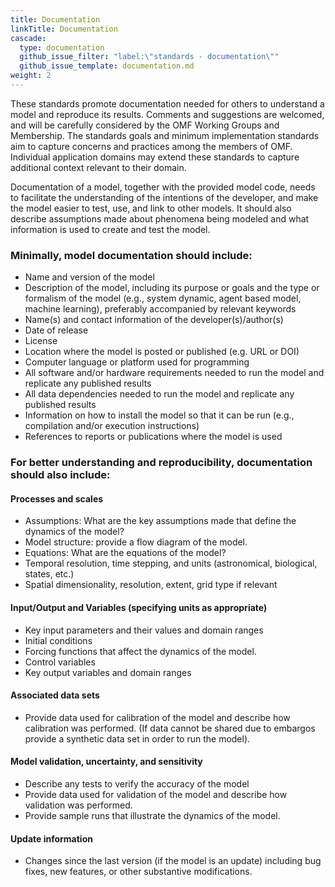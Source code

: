 ```yaml
---
title: Documentation
linkTitle: Documentation
cascade:
  type: documentation
  github_issue_filter: "label:\"standards - documentation\""
  github_issue_template: documentation.md
weight: 2
---
```


<div class="alert alert-warning">
These standards promote documentation needed for others to understand a model and reproduce its results. Comments and suggestions are welcomed, and will be carefully considered by the OMF Working Groups and Membership. The standards goals and  minimum implementation standards aim to capture concerns and practices among the members of OMF. Individual application domains may extend these standards to capture additional context relevant to their domain.
</div>

Documentation of a model, together with the provided model code, needs to facilitate the understanding of the intentions of the developer, and make the model easier to test, use, and link to other models. It should also describe assumptions made about phenomena being modeled and what information is used to create and test the model.

### Minimally, model documentation should include:

- Name and version of the model
- Description of the model, including its purpose or goals and the type or formalism of the model  (e.g., system dynamic, agent based model, machine learning), preferably accompanied by relevant keywords
- Name(s) and contact information of the developer(s)/author(s)
- Date of release
- License
- Location where the model is posted or published (e.g. URL or DOI)
- Computer language or platform used for programming
- All software and/or hardware requirements needed to run the model and replicate any published results
- All data dependencies needed to run the model and replicate any published results
- Information on how to install the model so that it can be run (e.g., compilation and/or execution instructions)
- References to reports or publications where the model is used

### For better understanding and reproducibility, documentation should also include:

#### Processes and scales

- Assumptions: What are the key assumptions made that define the dynamics of the model?
- Model structure: provide a flow diagram of the model.
- Equations: What are the equations of the model?
- Temporal resolution, time stepping, and units (astronomical, biological, states, etc.)  
- Spatial dimensionality, resolution, extent, grid type if relevant

#### Input/Output and Variables (specifying units as appropriate)

- Key input parameters and their values and domain ranges  
- Initial conditions  
- Forcing functions that affect the dynamics of the model.  
- Control variables  
- Key output variables and domain ranges

#### Associated data sets

- Provide data used for calibration of the model and describe how calibration was performed. (If data cannot be shared due to embargos provide a synthetic data set in order to run the model).

#### Model validation, uncertainty, and sensitivity

- Describe any tests to verify the accuracy of the model
- Provide data used for validation of the model and describe how validation was performed.
- Provide sample runs that illustrate the dynamics of the model.

#### Update information

- Changes since the last version (if the model is an update) including bug fixes, new features, or other substantive modifications.




